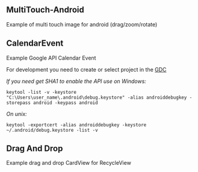 ## MultiTouch-Android
Example of multi touch image for android (drag/zoom/rotate)

## CalendarEvent
Example Google API Calendar Event


For development you need to create or select project in the [GDC](https://console.developers.google.com/flows/enableapi?apiid=calendar)

*If you need get SHA1 to enable the API use on Windows:*
```
keytool -list -v -keystore "C:\Users\user_name\.android\debug.keystore" -alias androiddebugkey -storepass android -keypass android
```
*On unix:*
```
keytool -exportcert -alias androiddebugkey -keystore ~/.android/debug.keystore -list -v
```
## Drag And Drop
Example drag and drop CardView for RecycleView